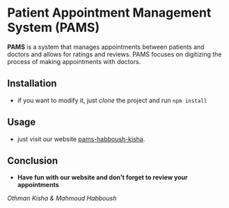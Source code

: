 # Patient Appointment Management System (PAMS)

**PAMS** is a system that manages appointments between patients and doctors and allows for ratings and reviews. PAMS focuses on digitizing the process of making appointments with doctors.

## Installation

- if you want to modify it, just _clone_ the project and run `npm install`

## Usage

- just visit our website [pams-habboush-kisha](https://pams-habboush-kisha.azurewebsites.net).

## Conclusion

- **Have fun with our website and don't forget to review your appointments**

_Othman Kisha & Mahmoud Habboush_

